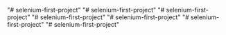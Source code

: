 "# selenium-first-project" 
"# selenium-first-project" 
"# selenium-first-project" 
"# selenium-first-project" 
"# selenium-first-project" 
"# selenium-first-project" 
"# selenium-first-project" 
